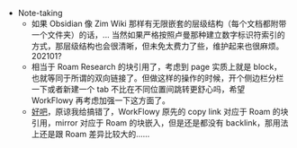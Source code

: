 - Note-taking
    - 如果 Obsidian 像 Zim Wiki 那样有无限嵌套的层级结构（每个文档都附带一个文件夹）的话，...
当然如果严格按照卢曼那种建立数字标识符索引的方式，那层级结构也会很清晰，但未免太费力了些，维护起来也很麻烦。
202101?
    - 相当于 Roam Research 的块引用了，考虑到 page 实质上就是 block，也就等同于所谓的双向链接了。但做这样的操作的时候，开个侧边栏分栏一下或者新建一个 tab 不比在不同位置间跳转更舒心吗，希望 WorkFlowy 再考虑加强一下这方面了。
    - [好吧](https://www.appinn.com/workflowy-mirror/comment-page-1)，原谅我给搞错了，WorkFlowy 原先的 copy link 对应于 Roam 的块引用，mirror 对应于 Roam 的块嵌入，但是还是都没有 backlink，那用法上还是跟 Roam 差异比较大的……
